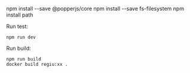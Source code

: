 npm install --save @popperjs/core
npm install --save fs-filesystem
npm install path

Run test:
~~~shell
npm run dev
~~~

Run build:
~~~shell
npm run build
docker build regiu:xx .
~~~